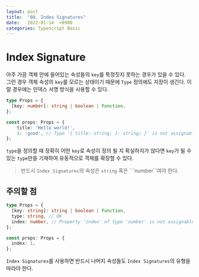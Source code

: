 ```yaml
---
layout: post
title:  "08. Index Signatures"
date:   2022-01-14  +0900
categories: Typescript Basic
---
```

# Index Signature
아주 가끔 객체 안에 들어있는 속성들의 ```key```를 특정짓지 못하는 경우가 있을 수 있다.  
그런 경우 객체 속성의 ```key```를 모르는 상태이기 때문에 ```Type``` 정의에도 지장이 생긴다. 이럴 경우에는 인덱스 서명 방식을 사용할 수 있다.
```typescript
type Props = {
  [key: number]: string | boolean | Function,
};

const props: Props = {
    title: 'Hello world!',
    1: 'good', // Type '{ title: string; 1: string; }' is not assignable to type 'Props'. Object literal may only specify known properties, and 'title' does not exist in type 'Props'.(2322)
};
```
```type```을 정의할 때 정확히 어떤 ```key```로 속성이 정의 될 지 확실하지가 않다면 ```key```가 될 수 있는 ```type```만을 기재하여 유동적으로 객체를 확장할 수 있다.  
> 반드시 ```Index Signatures```의 속성은 ```string``` 혹은 ```number``여야 한다.
## 주의할 점
```typescript
type Props = {
  [key: string]: string | boolean | Function,
  type: string, // OK
  index: number, // Property 'index' of type 'number' is not assignable to 'string' index type 'string | boolean | Function'.(2411)
};

const props: Props = {
  index: 1,
};
```
```Index Signatures```를 사용하면 반드시 나머지 속성들도 ```Index Signatures```의 유형을 따라야 한다.